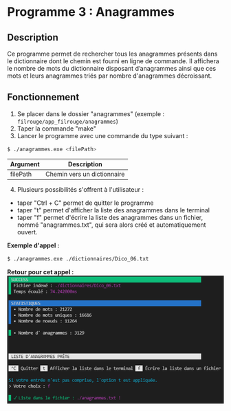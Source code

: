 # Programme 3 : Anagrammes
## Description

Ce programme permet de rechercher tous les anagrammes présents dans le dictionnaire dont le chemin est fourni en ligne de commande.
Il affichera le nombre de mots du dictionnaire disposant d’anagrammes ainsi que ces mots et leurs anagrammes triés par nombre d'anagrammes décroissant.

## Fonctionnement
1. Se placer dans le dossier "anagrammes" (exemple : `filrouge/app_filrouge/anagrammes`)
2. Taper la commande "make"
3. Lancer le programme avec une commande du type suivant :
```bash
$ ./anagrammes.exe <filePath> 
```
| Argument | Description | 
| - | - |
| filePath | Chemin vers un dictionnaire |

4. Plusieurs possibilités s'offrent à l'utilisateur : 
-   taper "Ctrl + C" permet de quitter le programme
-   taper "t" permet d'afficher la liste des anagrammes dans le terminal
-   taper "f" permet d'écrire la liste des anagrammes dans un fichier, nommé "anagrammes.txt", qui sera alors créé et automatiquement ouvert.

__Exemple d'appel :__
```bash
$ ./anagrammes.exe ./dictionnaires/Dico_06.txt
```

__Retour pour cet appel :__
![Getting Started](image_anagrammes.png)